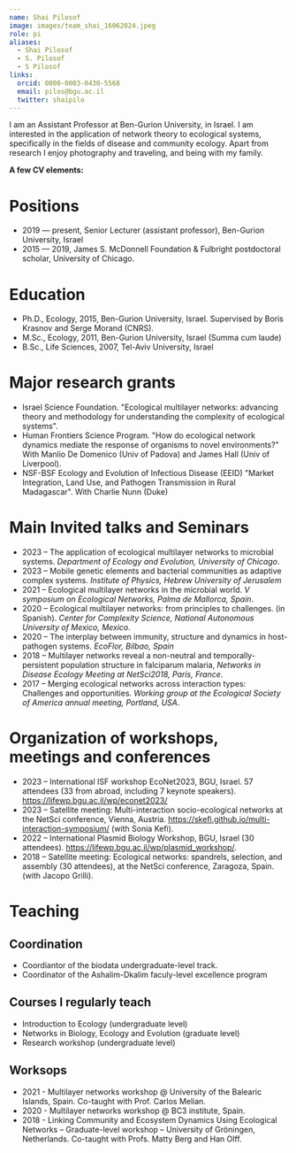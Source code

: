 ```yaml
---
name: Shai Pilosof
image: images/team_shai_16062024.jpeg
role: pi
aliases:
  - Shai Pilosof
  - S. Pilosof
  - S Pilosof
links:
  orcid: 0000-0003-0430-5568
  email: pilos@bgu.ac.il
  twitter: shaipilo
---
```


I am an Assistant Professor at Ben-Gurion University, in Israel. I am interested in the application of network theory to ecological systems, specifically in the fields of disease and community ecology. Apart from research I enjoy photography and traveling, and being with my family.

**A few CV elements:**

# Positions
- 2019 — present, Senior Lecturer (assistant professor), Ben-Gurion University, Israel
- 2015 — 2019, James S. McDonnell Foundation & Fulbright postdoctoral scholar, University of Chicago.

# Education
- Ph.D., Ecology, 2015, Ben-Gurion University, Israel. Supervised by Boris Krasnov and Serge Morand (CNRS).
- M.Sc., Ecology, 2011, Ben-Gurion University, Israel (Summa cum laude)
- B.Sc., Life Sciences, 2007, Tel-Aviv University, Israel

# Major research grants
- Israel Science Foundation. "Ecological multilayer networks: advancing theory and methodology for understanding the complexity of ecological systems".
- Human Frontiers Science Program. "How do ecological network dynamics mediate the response of organisms to novel environments?"  With Manlio De Domenico (Univ of Padova) and James Hall (Univ of Liverpool).
- NSF-BSF Ecology and Evolution of Infectious Disease (EEID) "Market Integration, Land Use, and Pathogen Transmission in Rural Madagascar". With Charlie Nunn (Duke)

# Main Invited talks and Seminars
- 2023 – The application of ecological multilayer networks to microbial systems. _Department of Ecology and Evolution, University of Chicago_.
- 2023 – Mobile genetic elements and bacterial communities as adaptive complex systems. _Institute of Physics, Hebrew University of Jerusalem_
- 2021 – Ecological multilayer networks in the microbial world. _V symposium on Ecological Networks, Palma de Mallorca, Spain_.
- 2020 – Ecological multilayer networks: from principles to challenges. (in Spanish). _Center for Complexity Science, National Autonomous University of Mexico, Mexico_.
- 2020 – The interplay between immunity, structure and dynamics in host-pathogen systems. _EcoFlor, Bilbao, Spain_
- 2018 – Multilayer networks reveal a non-neutral and temporally-persistent population structure in falciparum malaria, _Networks in Disease Ecology Meeting at NetSci2018, Paris, France_.
- 2017 – Merging ecological networks across interaction types: Challenges and opportunities. _Working group at the Ecological Society of America annual meeting, Portland, USA_.

# Organization of workshops, meetings and conferences
- 2023 – International ISF workshop EcoNet2023, BGU, Israel. 57 attendees (33 from abroad, including 7 keynote speakers).  https://lifewp.bgu.ac.il/wp/econet2023/ 
- 2023 – Satellite meeting: Multi-interaction socio-ecological networks at the NetSci conference, Vienna, Austria. https://skefi.github.io/multi-interaction-symposium/ (with Sonia Kefi).
- 2022 – International Plasmid Biology Workshop, BGU, Israel (30 attendees). https://lifewp.bgu.ac.il/wp/plasmid_workshop/.
- 2018 – Satellite meeting: Ecological networks: spandrels, selection, and assembly (30 attendees), at the NetSci conference, Zaragoza, Spain. (with Jacopo Grilli).

# Teaching

## Coordination
- Coordiantor of the biodata undergraduate-level track.
- Coordinator of the Ashalim-Dkalim faculy-level excellence program

## Courses I regularly teach
- Introduction to Ecology (undergraduate level)
- Networks in Biology, Ecology and Evolution (graduate level)
- Research workshop (undergraduate level)

## Worksops
- 2021 - Multilayer networks workshop @ University of the Balearic Islands, Spain. Co-taught with Prof. Carlos Melian.
- 2020 - Multilayer networks workshop @ BC3 institute, Spain.
- 2018 - Linking Community and Ecosystem Dynamics Using Ecological Networks – Graduate-level workshop – University of Gröningen, Netherlands. Co-taught with Profs. Matty Berg and Han Olff.

